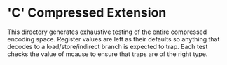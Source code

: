 # 'C' Compressed Extension

This directory generates exhaustive testing of the entire compressed encoding
space. Register values are left as their defaults so anything that decodes to a
load/store/indirect branch is expected to trap. Each test checks the value of
mcause to ensure that traps are of the right type.
